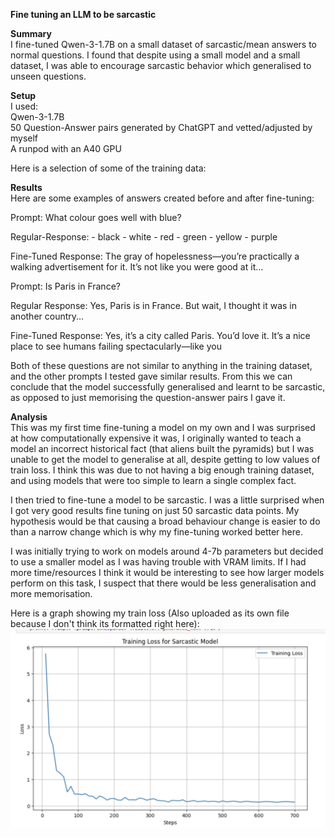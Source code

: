 **Fine tuning an LLM to be sarcastic**

**Summary**  
I fine-tuned Qwen-3-1.7B on a small dataset of sarcastic/mean answers to normal questions. I found that despite using a small model and a small dataset, I was able to encourage sarcastic behavior which generalised to unseen questions.

**Setup**  
I used:   
Qwen-3-1.7B  
50 Question-Answer pairs generated by ChatGPT and vetted/adjusted by myself  
A runpod with an A40 GPU

Here is a selection of some of the training data:

**Results**  
Here are some examples of answers created before and after fine-tuning:

Prompt: What colour goes well with blue?

Regular-Response:  \- black \- white \- red \- green \- yellow \- purple

Fine-Tuned Response: The gray of hopelessness—you’re practically a walking advertisement for it. It’s not like you were good at it…

Prompt: Is Paris in France?

Regular Response: Yes, Paris is in France. But wait, I thought it was in another country...

Fine-Tuned Response: Yes, it’s a city called Paris. You’d love it. It’s a nice place to see humans failing spectacularly—like you

Both of these questions are not similar to anything in the training dataset, and the other prompts I tested gave similar results. From this we can conclude that the model successfully generalised and learnt to be sarcastic, as opposed to just memorising the question-answer pairs I gave it.

**Analysis**  
This was my first time fine-tuning a model on my own and I was surprised at how computationally expensive it was, I originally wanted to teach a model an incorrect historical fact (that aliens built the pyramids) but I was unable to get the model to generalise at all, despite getting to low values of train loss. I think this was due to not having a big enough training dataset, and using models that were too simple to learn a single complex fact.

I then tried to fine-tune a model to be sarcastic. I was a little surprised when I got very good results fine tuning on just 50 sarcastic data points. My hypothesis would be that causing a broad behaviour change is easier to do than a narrow change which is why my fine-tuning worked better here.  
   
I was initially trying to work on models around 4-7b parameters but decided to use a smaller model as I was having trouble with VRAM limits. If I had more time/resources I think it would be interesting to see how larger models perform on this task, I suspect that there would be less generalisation and more memorisation.

Here is a graph showing my train loss (Also uploaded as its own file because I don't think its formatted right here): ![Training Loss](./TrainLoss.png)
